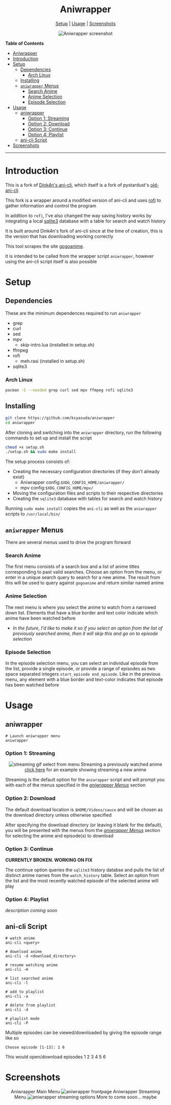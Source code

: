 <div align="center">

# Aniwrapper

[Setup](#setup) | [Usage](#usage) | [Screenshots](#screenshots)

![Aniwrapper screenshot](./assets/screenshots/aniwrapper_home.png)

</div>

<!-- markdown-toc start - Don't edit this section. Run M-x markdown-toc-refresh-toc -->

**Table of Contents**

- [Aniwrapper](#aniwrapper)
- [Introduction](#introduction)
- [Setup](#setup)
  - [Dependencies](#dependencies)
    - [Arch Linux](#arch-linux)
  - [Installing](#installing)
  - [`aniwrapper` Menus](#aniwrapper-menus)
    - [Search Anime](#search-anime)
    - [Anime Selection](#anime-selection)
    - [Episode Selection](#episode-selection)
- [Usage](#usage)
  - [aniwrapper](#aniwrapper)
    - [Option 1: Streaming](#option-1-streaming)
    - [Option 2: Download](#option-2-download)
    - [Option 3: Continue](#option-3-continue)
    - [Option 4: Playlist](#option-4-playlist)
  - [ani-cli Script](#ani-cli-script)
- [Screenshots](#screenshots)

<!-- markdown-toc end -->

---

# Introduction

This is a fork of [Dink4n's ani-cli](https://github.com/Dink4n/ani-cli),
which itself is a fork of
pystardust's [old-ani-cli](https://github.com/pystardust/ani-cli/tree/old-ani-cli)

This fork is a wrapper around a modified version of ani-cli
and uses [rofi](https://github.com/davatorium/rofi) to gather information and control the program

In addition to `rofi`, I've also changed the way saving history works by
integrating a local [sqlite3](https://www.sqlite.org/index.html) database with a table for
search and watch history

It is built around Dink4n's fork of ani-cli since at the time of
creation, this is the version that has downloading working correctly

This tool scrapes the site [gogoanime](https://gogoanime.vc).

It is intended to be called from the wrapper script `aniwrapper`,
however using the ani-cli script itself is also possible

# Setup

## Dependencies

These are the minimum dependences required to run `aniwrapper`

- grep
- curl
- sed
- mpv
  - skip-intro.lua (installed in setup.sh)
- ffmpeg
- rofi
  - meh.rasi (installed in setup.sh)
- sqlite3

### Arch Linux

```sh
pacman -S --needed grep curl sed mpv ffmpeg rofi sqlite3
```

## Installing

```sh
git clone https://github.com/ksyasuda/aniwrapper
cd aniwrapper
```

After cloning and switching into the `aniwrapper` directory, run the following commands to set up and install the script

```sh
chmod +x setup.sh
./setup.sh && sudo make install
```

The setup process consists of:

- Creating the necessary configuration directories (if they don't already exist)
  - Aniwrapper config:`$XDG_CONFIG_HOME/aniwrapper/`
  - mpv config:`$XDG_CONFIG_HOME/mpv/`
- Moving the configuration files and scripts to their respective directories
- Creating the `sqlite3` database with tables for search and watch history

Running `sudo make install` copies the `ani-cli` as well as the `aniwrapper` scripts to `/usr/local/bin/`

## `aniwrapper` Menus

There are several menus used to drive the program forward

### Search Anime

The first menu consists of a search box and a list of anime titles corresponding to past valid searches. Choose an option from the menu, or enter in a unique search query to search for a new anime. The result from this will be used to query against `gogoanime` and return similar named anime

### Anime Selection

The next menu is where you select the anime to watch from a narrowed down list. Elements that have a blue border and text color indicate which anime have been watched before

- _In the future, I'd like to make it so if you select an option from the list of previously searched anime, then it will skip this and go on to episode selection_

### Episode Selection

In the episode selection menu, you can select an individual episode from the list, provide a single episode, or provide a range of episodes as two space separated integers `start_episode end_episode`. Like in the previous menu, any element with a blue border and text-color indicates that episode has been watched before

# Usage

## aniwrapper

    # Launch aniwrapper menu
    aniwrapper

### Option 1: Streaming

<div align="center">

![streaming gif select from menu](./assets/gifs/streaming.gif)
Streaming a previously watched anime
[click here](./assets/gifs/streaming_new.gif) for an example showing streaming a new anime

</div>

Streaming is the default option for the `aniwrapper` script and will prompt you with each of the menus specified in the _[aniwrapper Menus](#aniwrapper-menus)_ section

### Option 2: Download

The default download location is `$HOME/Videos/sauce` and will be chosen as the download directory unless otherwise specified

After specifying the download directory (or leaving it blank for the default), you will be presented with the menus from the _[aniwrapper Menus](#aniwrapper-menus)_ section for selecting the anime and episode(s) to download

### Option 3: Continue

**CURRENTLY BROKEN. WORKING ON FIX**

The continue option queries the `sqlite3` history databse and pulls the list of distinct anime names from the `watch_history` table. Select an option from the list and the most recently watched episode of the selected anime will play

### Option 4: Playlist

_description coming soon_

## ani-cli Script

    # watch anime
    ani-cli <query>

    # download anime
    ani-cli -d <download_directory>

    # resume watching anime
    ani-cli -H

    # list searched anime
    ani-cli -l

    # add to playlist
    ani-cli -a

    # delete from playlist
    ani-cli -d

    # playlist mode
    ani-cli -P

Multiple episodes can be viewed/downloaded by giving the episode range like so

    Choose episode [1-13]: 1 6

This would open/download episodes 1 2 3 4 5 6

# Screenshots

<div align="center">

Aniwrapper Main Menu
![aniwrapper frontpage](./assets/screenshots/aniwrapper_home.png)
Aniwrapper Streaming Menu
![aniwrapper streaming options](./assets/screenshots/aniwrapper_stream.png)
More to come soon... maybe

</div>
